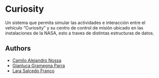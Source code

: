 # Curiosity

Un sistema que permita simular las actividades e interacción entre el vehículo “Curiosity” y su centro de control de misión ubicado en las instalaciones de la NASA, esto a traves de distintas estructuras de datos.

## Authors

- [Camilo Alejandro Nossa](https://github.com/alejandronoss1017)
- [Gianluca Gramegna Parra](https://github.com/GianlucaGav)
- [Lara Salcedo Franco](https://github.com/Larasalcedof)

